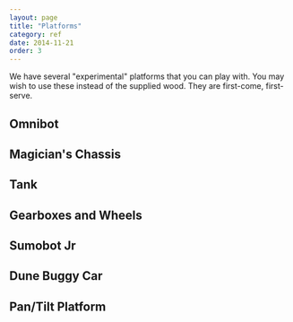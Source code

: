 ```yaml
---
layout: page
title: "Platforms"
category: ref
date: 2014-11-21
order: 3
---
```


We have several "experimental" platforms that you can play with.  You may wish to use these instead of the supplied wood.  They are first-come, first-serve.

## Omnibot

## Magician's Chassis

## Tank

## Gearboxes and Wheels

## Sumobot Jr

## Dune Buggy Car

## Pan/Tilt Platform

